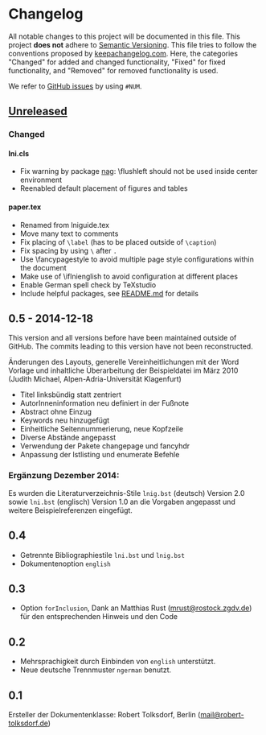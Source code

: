 # Changelog
All notable changes to this project will be documented in this file.
This project **does not** adhere to [Semantic Versioning](http://semver.org/).
This file tries to follow the conventions proposed by [keepachangelog.com](http://keepachangelog.com/).
Here, the categories "Changed" for added and changed functionality,
"Fixed" for fixed functionality, and
"Removed" for removed functionality is used.

We refer to [GitHub issues](https://github.com/latextemplates/LNI/issues) by using `#NUM`.

## [Unreleased]

### Changed

#### lni.cls
* Fix warning by package [nag](https://www.ctan.org/pkg/nag): \flushleft should not be used inside center environment
* Reenabled default placement of figures and tables

#### paper.tex
* Renamed from lniguide.tex
* Move many text to comments
* Fix placing of `\label` (has to be placed outside of `\caption`)
* Fix spacing by using `\` after `.`
* Use \fancypagestyle to avoid multiple page style configurations within the document
* Make use of \iflnienglish to avoid configuration at different places
* Enable German spell check by TeXstudio
* Include helpful packages, see [README.md](README.md) for details

## 0.5 - 2014-12-18
This version and all versions before have been maintained outside of GitHub.
The commits leading to this version have not been reconstructed.

Änderungen des Layouts, generelle Vereinheitlichungen mit der Word Vorlage und inhaltliche Überarbeitung der Beispieldatei im März 2010 (Judith Michael, Alpen-Adria-Universität Klagenfurt)

* Titel linksbündig statt zentriert
* AutorInneninformation neu definiert in der Fußnote
* Abstract ohne Einzug
* Keywords neu hinzugefügt
* Einheitliche Seitennummerierung, neue Kopfzeile
* Diverse Abstände angepasst
* Verwendung der Pakete changepage und fancyhdr
* Anpassung der lstlisting und enumerate Befehle

### Ergänzung Dezember 2014:
Es wurden die Literaturverzeichnis-Stile `lnig.bst` (deutsch) Version 2.0 sowie `lni.bst` (englisch) Version 1.0 an die Vorgaben angepasst und weitere Beispielreferenzen eingefügt.

## 0.4
* Getrennte Bibliographiestile `lni.bst` und `lnig.bst`
* Dokumentenoption `english`

## 0.3
* Option `forInclusion`, Dank an Matthias Rust (mrust@rostock.zgdv.de) für den entsprechenden Hinweis und den Code

## 0.2
* Mehrsprachigkeit durch Einbinden von `english` unterstützt.
* Neue deutsche Trennmuster `ngerman` benutzt.

## 0.1
Ersteller der Dokumentenklasse: Robert Tolksdorf, Berlin (mail@robert-tolksdorf.de)

[Unreleased]: https://github.com/latex-templates/LNI/compare/v0.5...HEAD
